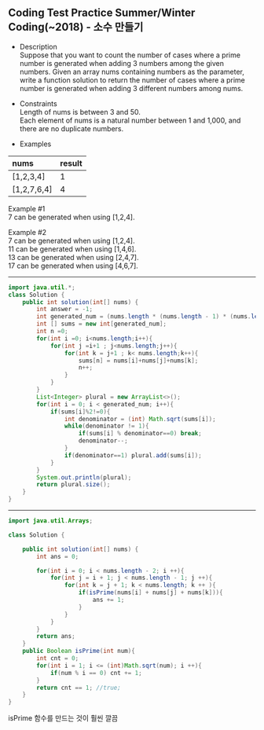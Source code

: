 ## Coding Test Practice Summer/Winter Coding(~2018) - 소수 만들기

- Description <br>
Suppose that you want to count the number of cases where a prime number is generated when adding 3 numbers among the given numbers. Given an array nums containing numbers as the parameter, write a function solution to return the number of cases where a prime number is generated when adding 3 different numbers among nums.

- Constraints <br>
Length of nums is between 3 and 50. <br>
Each element of nums is a natural number between 1 and 1,000, and there are no duplicate numbers. <br>

- Examples <br>

|nums|	result|
|:---|:---|
|[1,2,3,4]	|1|
|[1,2,7,6,4]	|4|

Example #1  <br>
7 can be generated when using [1,2,4]. <br>

Example #2 <br>
7 can be generated when using [1,2,4]. <br>
11 can be generated when using [1,4,6]. <br>
13 can be generated when using [2,4,7].<br>
17 can be generated when using [4,6,7].<br>

***
```java
import java.util.*;
class Solution {
    public int solution(int[] nums) {
        int answer = -1;
        int generated_num = (nums.length * (nums.length - 1) * (nums.length - 2)) / 6;
        int [] sums = new int[generated_num];
        int n =0;
        for(int i =0; i<nums.length;i++){
            for(int j =i+1 ; j<nums.length;j++){
                for(int k = j+1 ; k< nums.length;k++){
                    sums[n] = nums[i]+nums[j]+nums[k];
                    n++;
                }
            }
        }
        List<Integer> plural = new ArrayList<>();
        for(int i = 0; i < generated_num; i++){
            if(sums[i]%2!=0){
                int denominator = (int) Math.sqrt(sums[i]);
                while(denominator != 1){
                    if(sums[i] % denominator==0) break;
                    denominator--;
                }
                if(denominator==1) plural.add(sums[i]);
            }
        }
        System.out.println(plural);
        return plural.size();
    }
}
```

***

```java
import java.util.Arrays;

class Solution {

    public int solution(int[] nums) {
        int ans = 0;

        for(int i = 0; i < nums.length - 2; i ++){
            for(int j = i + 1; j < nums.length - 1; j ++){
                for(int k = j + 1; k < nums.length; k ++ ){
                    if(isPrime(nums[i] + nums[j] + nums[k])){
                        ans += 1;  
                    } 
                }
            }
        }
        return ans;
    }
    public Boolean isPrime(int num){
        int cnt = 0;
        for(int i = 1; i <= (int)Math.sqrt(num); i ++){
            if(num % i == 0) cnt += 1; 
        }
        return cnt == 1; //true;
    }
}
```
isPrime 함수를 만드는 것이 훨씬 깔끔
